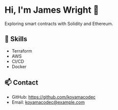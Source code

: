 # Hi, I'm James Wright 👋

Exploring smart contracts with Solidity and Ethereum.

## 🚀 Skills
- Terraform
- AWS
- CI/CD
- Docker

## 📫 Contact
- GitHub: https://github.com/koyamacodec
- Email: koyamacodec@example.com
